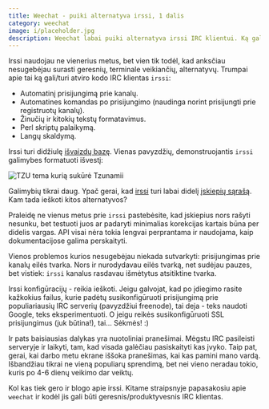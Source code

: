 ```yaml
---
title: Weechat - puiki alternatyva irssi, 1 dalis
category: weechat
image: i/placeholder.jpg
description: Weechat labai puiki alternatyva irssi IRC klientui. Ką gali Weechat, ko negali Irssi? Ir kodėl reikia keisti IRC klientą?
---
```


Irssi naudojau ne vienerius metus, bet vien tik todėl, kad anksčiau nesugebėjau surasti geresnių, terminale veikiančių, alternatyvų. Trumpai apie tai ką gali/turi atviro kodo IRC klientas `irssi`:

-   Automatinį prisijungimą prie kanalų.
-   Automatines komandas po prisijungimo (naudinga norint prisijungti prie registruotų kanalų).
-   Žinučių ir kitokių tekstų formatavimus.
-   Perl skriptų palaikymą.
-   Langų skaldymą.

Irssi turi didžiulę [išvaizdų bazę](http://www.irssi.org/themes). Vienas pavyzdžių, demonstruojantis `irssi` galimybes formatuoti išvestį:

![TZU tema kurią sukūrė Tzunamii](/i/tzu.png)

Galimybių tikrai daug. Ypač gerai, kad [irssi](http://www.irssi.org/) turi labai didelį [įskiepių sąrašą](http://scripts.irssi.org/). Kam tada ieškoti kitos alternatyvos?

Praleidę ne vienus metus prie `irssi` pastebėsite, kad įskiepius nors rašyti nesunku, bet testuoti juos ar padaryti minimalias korekcijas kartais būna per didelis vargas. API visai nėra tokia lengvai perprantama ir naudojama, kaip dokumentacijose galima perskaityti.

Vienos problemos kurios nesugebėjau niekada sutvarkyti: prisijungimas prie kanalų eilės tvarka. Nors ir nurodydavau eilės tvarką, net sudėjau pauzes, bet vistiek: `irssi` kanalus rasdavau išmėtytus atsitiktine tvarka.

Irssi konfigūracijų - reikia ieškoti. Jeigu galvojat, kad po įdiegimo rasite kažkokius failus, kurie padėtų susikonfigūruoti prisijungimą prie populiariausių IRC serverių (pavyzdžiui freenode), tai deja - teks naudoti Google, teks eksperimentuoti. O jeigu reikės susikonfigūruoti SSL prisijungimus (juk būtina!), tai... Sėkmės! :)

Ir pats baisiausias dalykas yra nuotoliniai pranešimai. Mėgstu IRC pasileisti serveryje ir laikyti, tam, kad visada galėčiau pasiskaityti kas įvyko. Taip pat, gerai, kai darbo metu ekrane iššoka pranešimas, kai kas pamini mano vardą. Išbandžiau tikrai ne vieną populiarų sprendimą, bet nei vieno neradau tokio, kuris po 4-6 dienų veikimo dar veiktų.

Kol kas tiek gero ir blogo apie irssi. Kitame straipsnyje papasakosiu apie `weechat` ir kodėl jis gali būti geresnis/produktyvesnis IRC klientas.
